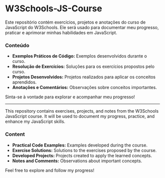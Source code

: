 # W3Schools-JS-Course


Este repositório contém exercícios, projetos e anotações do curso de JavaScript do W3Schools. Ele será usado para documentar meu progresso, praticar e aprimorar minhas habilidades em JavaScript.

### Conteúdo

- **Exemplos Práticos de Código:** Exemplos desenvolvidos durante o curso.
- **Resolução de Exercícios:** Soluções para os exercícios propostos pelo curso.
- **Projetos Desenvolvidos:** Projetos realizados para aplicar os conceitos aprendidos.
- **Anotações e Comentários:** Observações sobre conceitos importantes.

Sinta-se à vontade para explorar e acompanhar meu progresso!

---


This repository contains exercises, projects, and notes from the W3Schools JavaScript course. It will be used to document my progress, practice, and enhance my JavaScript skills.

### Content

- **Practical Code Examples:** Examples developed during the course.
- **Exercise Solutions:** Solutions to the exercises proposed by the course.
- **Developed Projects:** Projects created to apply the learned concepts.
- **Notes and Comments:** Observations about important concepts.

Feel free to explore and follow my progress!
